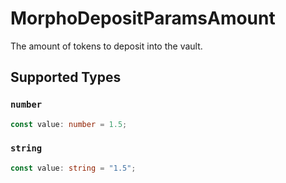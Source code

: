 # MorphoDepositParamsAmount

The amount of tokens to deposit into the vault.


## Supported Types

### `number`

```typescript
const value: number = 1.5;
```

### `string`

```typescript
const value: string = "1.5";
```

